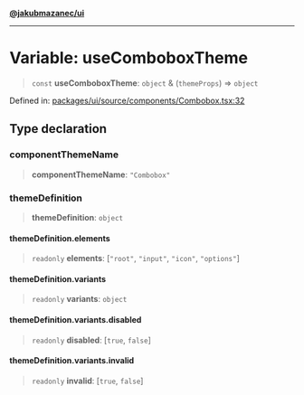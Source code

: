 [**@jakubmazanec/ui**](../README.md)

---

# Variable: useComboboxTheme

> `const` **useComboboxTheme**: `object` & (`themeProps`) => `object`

Defined in:
[packages/ui/source/components/Combobox.tsx:32](https://github.com/jakubmazanec/tools/blob/dccfe8e5cee218e88ff4db59e4bf460975897c58/packages/ui/source/components/Combobox.tsx#L32)

## Type declaration

### componentThemeName

> **componentThemeName**: `"Combobox"`

### themeDefinition

> **themeDefinition**: `object`

#### themeDefinition.elements

> `readonly` **elements**: \[`"root"`, `"input"`, `"icon"`, `"options"`\]

#### themeDefinition.variants

> `readonly` **variants**: `object`

#### themeDefinition.variants.disabled

> `readonly` **disabled**: \[`true`, `false`\]

#### themeDefinition.variants.invalid

> `readonly` **invalid**: \[`true`, `false`\]
